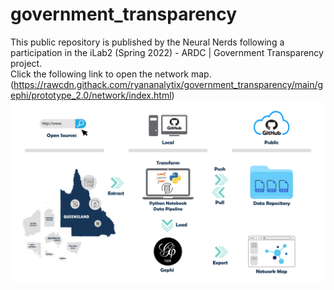 # government_transparency
This public repository is published by the Neural Nerds following a participation in the iLab2 (Spring 2022) - ARDC | Government Transparency project. \
Click the following link to open the network map.
(https://rawcdn.githack.com/ryananalytix/government_transparency/main/gephi/prototype_2.0/network/index.html)
![alt text](https://github.com/ryananalytix/government_transparency/blob/main/NN_project_implemenation.png?raw=true)
